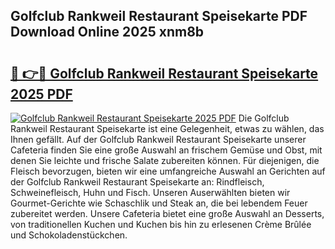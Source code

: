 ## Golfclub Rankweil Restaurant Speisekarte PDF Download Online 2025 xnm8b

# <h2><a href="http://gc71m3o.nevu.top/?p=Golfclub+Rankweil+Restaurant+Speisekarte">🔗 👉🔴 Golfclub Rankweil Restaurant Speisekarte 2025 PDF</a></h2>

[![Golfclub Rankweil Restaurant Speisekarte 2025 PDF](https://i.imgur.com/dBaPXMq.png)](http://gc71m3o.nevu.top/?p=Golfclub+Rankweil+Restaurant+Speisekarte)
Die Golfclub Rankweil Restaurant Speisekarte ist eine Gelegenheit, etwas zu wählen, das Ihnen gefällt. Auf der Golfclub Rankweil Restaurant Speisekarte unserer Cafeteria finden Sie eine große Auswahl an frischem Gemüse und Obst, mit denen Sie leichte und frische Salate zubereiten können. Für diejenigen, die Fleisch bevorzugen, bieten wir eine umfangreiche Auswahl an Gerichten auf der Golfclub Rankweil Restaurant Speisekarte an: Rindfleisch, Schweinefleisch, Huhn und Fisch. Unseren Auserwählten bieten wir Gourmet-Gerichte wie Schaschlik und Steak an, die bei lebendem Feuer zubereitet werden. Unsere Cafeteria bietet eine große Auswahl an Desserts, von traditionellen Kuchen und Kuchen bis hin zu erlesenen Crème Brûlée und Schokoladenstückchen.
